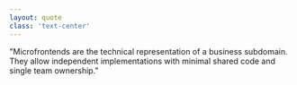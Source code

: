 ```yaml
---
layout: quote
class: 'text-center'
---
```


<QuoteCard author="Luca Mezzalira">
  "Microfrontends are the <span v-mark.underline.red="1">technical representation of a business subdomain</span>. They allow <span v-mark.underline.red="2">independent implementations</span> with <span v-mark.underline.red="3">minimal shared code</span> and single team ownership."
</QuoteCard>